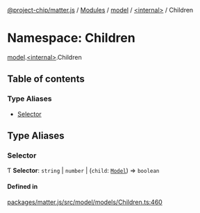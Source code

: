 [@project-chip/matter.js](../README.md) / [Modules](../modules.md) / [model](model.md) / [\<internal\>](model._internal_.md) / Children

# Namespace: Children

[model](model.md).[\<internal\>](model._internal_.md).Children

## Table of contents

### Type Aliases

- [Selector](model._internal_.Children.md#selector)

## Type Aliases

### Selector

Ƭ **Selector**: `string` \| `number` \| (`child`: [`Model`](../classes/model.Model-1.md)) => `boolean`

#### Defined in

[packages/matter.js/src/model/models/Children.ts:460](https://github.com/project-chip/matter.js/blob/6d3b6a5d957d88a9231d6ecab4bb41f8133112be/packages/matter.js/src/model/models/Children.ts#L460)
